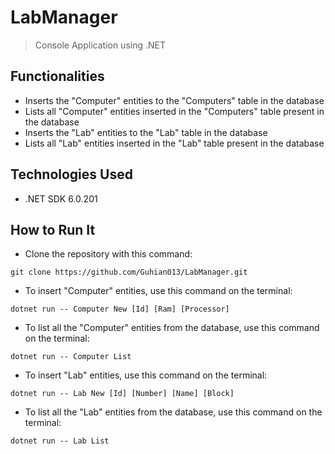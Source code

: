 # LabManager
> Console Application using .NET

## Functionalities
- Inserts the "Computer" entities to the "Computers" table in the database
- Lists all "Computer" entities inserted in the "Computers" table present in the database
- Inserts the "Lab" entities to the "Lab" table in the database
- Lists all "Lab" entities inserted in the "Lab" table present in the database

## Technologies Used
- .NET SDK 6.0.201

## How to Run It
- Clone the repository with this command:
```
git clone https://github.com/Guhian013/LabManager.git
```

- To insert "Computer" entities, use this command on the terminal:
```
dotnet run -- Computer New [Id] [Ram] [Processor]
```

- To list all the "Computer" entities from the database, use this command on the terminal:
```
dotnet run -- Computer List
```

- To insert "Lab" entities, use this command on the terminal:
```
dotnet run -- Lab New [Id] [Number] [Name] [Block]
```

- To list all the "Lab" entities from the database, use this command on the terminal:
```
dotnet run -- Lab List
```